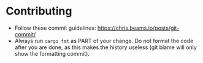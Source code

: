 # Contributing

- Follow these commit guidelines: https://chris.beams.io/posts/git-commit/
- Always run `cargo fmt` as PART of your change. Do not format the code after you are done, as this makes the history useless (git blame will only show the formatting commit).